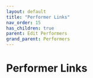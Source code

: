 ```yaml
---
layout: default
title: "Performer Links"
nav_order: 15
has_children: true
parent: Edit Performers
grand_parent: Performers
---
```


# Performer Links
